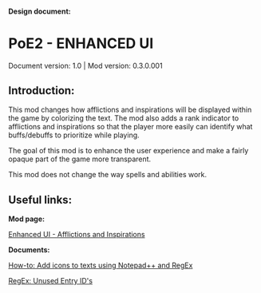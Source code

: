#### Design document:
# PoE2 - ENHANCED UI
Document version: 1.0 | Mod version: 0.3.0.001

## Introduction:

This mod changes how afflictions and inspirations will be displayed within the game by colorizing the text. The mod also adds a rank indicator to afflictions and inspirations so that the player more easily can identify what buffs/debuffs to prioritize while playing.

The goal of this mod is to enhance the user experience and make a fairly opaque part of the game more transparent.

This mod does not change the way spells and abilities work.

## Useful links:

**Mod page:**

[Enhanced UI - Afflictions and Inspirations](https://www.nexusmods.com/pillarsofeternity2/mods/32?tab=description)

**Documents:**

[How-to: Add icons to texts using Notepad++ and RegEx](https://github.com/Xaratas/pillarsofeternity-2-Enhanced-UI/blob/master/tools/regex/readme.md)

[RegEx: Unused Entry ID's](https://github.com/Xaratas/pillarsofeternity-2-Enhanced-UI/blob/master/tools/regex/removable_ids.md)
